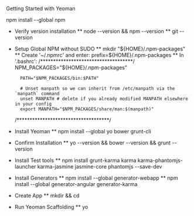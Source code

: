 Getting Started with Yeoman

npm install --global npm

* Verify version installation
**	node --version && npm --version
**	git --version

* Setup Global NPM without SUDO 
**	mkdir "${HOME}/.npm-packages"
**	Create '~/.npmrc' and enter: prefix=${HOME}/.npm-packages
**	In '.bashrc':
	/************************************/
		NPM_PACKAGES="${HOME}/.npm-packages"

		PATH="$NPM_PACKAGES/bin:$PATH"

		# Unset manpath so we can inherit from /etc/manpath via the `manpath` command
		unset MANPATH # delete if you already modified MANPATH elsewhere in your config
		export MANPATH="$NPM_PACKAGES/share/man:$(manpath)"
	/************************************/
* Install Yeoman
**	npm install --global yo bower grunt-cli

* Confirm Installation
**	yo --version && bower --version && grunt --version

* Install Test tools
**	npm install grunt-karma karma karma-phantomjs-launcher karma-jasmine jasmine-core phantomjs --save-dev

* Install Generators
**	npm install --global generator-webapp
**	npm install --global generator-angular generator-karma

* Create App
**	mkdir <appName> && cd <appName>

* Run Yeoman Scaffolding
**	yo
